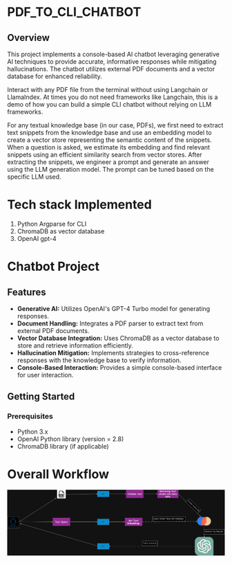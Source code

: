 # PDF_TO_CLI_CHATBOT
## Overview

This project implements a console-based AI chatbot leveraging generative AI techniques to provide accurate, informative responses while mitigating hallucinations. The chatbot utilizes external PDF documents and a vector database for enhanced reliability.

Interact with any PDF file from the terminal without using Langchain or LlamaIndex. At times you do not need frameworks like Langchain, this is a demo of how you can build a simple CLI chatbot without relying on LLM frameworks.

For any textual knowledge base (in our case, PDFs), we first need to extract text snippets from the knowledge base and use an embedding model to create a vector store representing the semantic content of the snippets. When a question is asked, we estimate its embedding and find relevant snippets using an efficient similarity search from vector stores. After extracting the snippets, we engineer a prompt and generate an answer using the LLM generation model. The prompt can be tuned based on the specific LLM used.

# Tech stack Implemented

1. Python Argparse for CLI
2. ChromaDB as vector database
3. OpenAI gpt-4
# Chatbot Project

## Features

- **Generative AI:** Utilizes OpenAI's GPT-4 Turbo model for generating responses.
- **Document Handling:** Integrates a PDF parser to extract text from external PDF documents.
- **Vector Database Integration:** Uses ChromaDB as a vector database to store and retrieve information efficiently.
- **Hallucination Mitigation:** Implements strategies to cross-reference responses with the knowledge base to verify information.
- **Console-Based Interaction:** Provides a simple console-based interface for user interaction.

## Getting Started

### Prerequisites

- Python 3.x
- OpenAI Python library (version = 2.8)
- ChromaDB library (if applicable)

# Overall Workflow

![WORKFLOW!](LLM_WORKFLOW.jpg)
